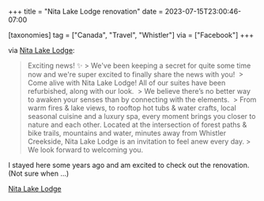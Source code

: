 +++
title = "Nita Lake Lodge renovation"
date = 2023-07-15T23:00:46-07:00

[taxonomies]
tag = ["Canada", "Travel", "Whistler"]
via = ["Facebook"]
+++

via [Nita Lake Lodge](https://www.facebook.com/nitalakelodge/posts/pfbid0oG9soAYAiL1EX9MkWMUfaF597d9F3YifMbZRRXrfYXtN32GXN5uuLHX5mutMFXeUl):

<!-- more -->

> Exciting news! ✨⁠
⁠>
> We've been keeping a secret for quite some time now and we're super excited to finally share the news with you! ⁠
⁠>
> Come alive with Nita Lake Lodge! All of our suites have been refurbished, along with our look. ⁠
⁠>
> We believe there’s no better way to awaken your senses than by connecting with the elements. ⁠
⁠>
> From warm fires & lake views, to rooftop hot tubs & water crafts, local seasonal cuisine and a luxury spa, every moment brings you closer to nature and each other. Located at the intersection of forest paths & bike trails, mountains and water, minutes away from Whistler Creekside, Nita Lake Lodge is an invitation to feel anew every day.⁠
⁠>
> We look forward to welcoming you. 

I stayed here some years ago and am excited to check out the renovation. (Not sure when ...)

[Nita Lake Lodge](https://www.nitalakelodge.com)
